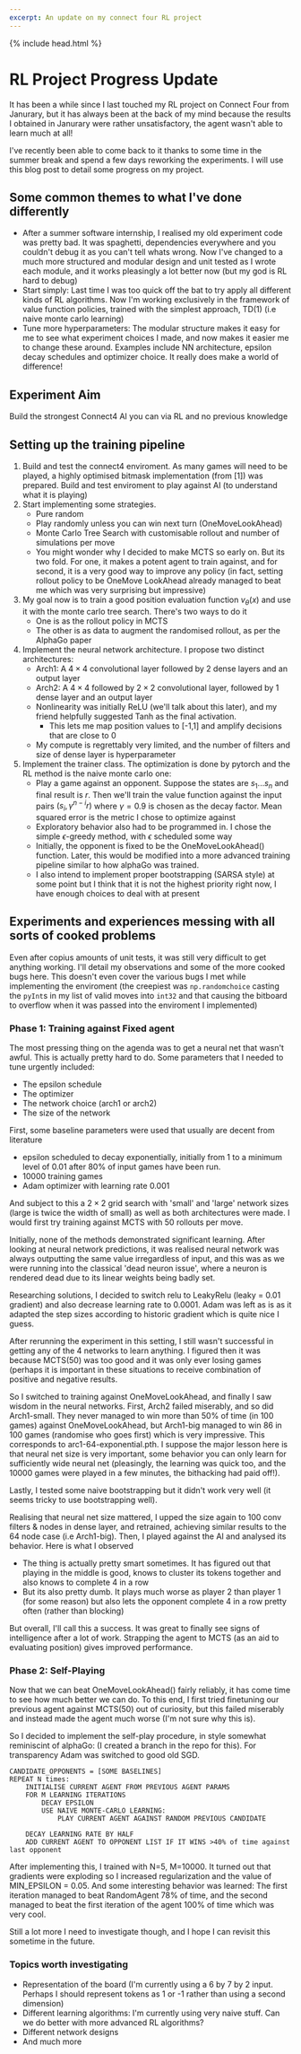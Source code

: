 ```yaml
---
excerpt: An update on my connect four RL project
---
```


{% include head.html %}

# RL Project Progress Update

It has been a while since I last touched my RL project on Connect Four from Janurary, but it has always been at the back of my mind because the results I obtained in Janurary were rather unsatisfactory, the agent wasn't able to learn much at all!

I've recently been able to come back to it thanks to some time in the summer break and spend a few days reworking the experiments. I will use this blog post to detail some progress on my project. 

## Some common themes to what I've done differently

- After a summer software internship, I realised my old experiment code was pretty bad. It was spaghetti, dependencies everywhere and you couldn't debug it as you can't tell whats wrong. Now I've changed to a much more structured and modular design and unit tested as I wrote each module, and it works pleasingly a lot better now (but my god is RL hard to debug)
- Start simply: Last time I was too quick off the bat to try apply all different kinds of RL algorithms. Now I'm working exclusively in the framework of value function policies, trained with the simplest approach, TD(1) (i.e naive monte carlo learning)
- Tune more hyperparameters: The modular structure makes it easy for me to see what experiment choices I made, and now makes it easier me to change these around. Examples include NN architecture, epsilon decay schedules and optimizer choice. It really does make a world of difference!

## Experiment Aim

Build the strongest Connect4 AI you can via RL and no previous knowledge

## Setting up the training pipeline
1. Build and test the connect4 enviroment. As many games will need to be played, a highly optimised bitmask implementation (from [1]) was prepared. Build and test enviroment to play against AI (to understand what it is playing)
2. Start implementing some strategies. 
	- Pure random
	- Play randomly unless you can win next turn (OneMoveLookAhead)
	- Monte Carlo Tree Search with customisable rollout and number of simulations per move
	- You  might wonder why I decided to make MCTS so early on. But its two fold. For one, it makes a potent agent to train against, and for second, it is a very good way to improve any policy (in fact, setting rollout policy to be OneMove LookAhead already managed to beat me which was very surprising but impressive)
3. My goal now is to train a good position evaluation function $v_\theta (x)$ and use it with the monte carlo tree search. There's two ways to do it
	- One is as the rollout policy in MCTS
	- The other is as data to augment the randomised rollout, as per the AlphaGo paper
4. Implement the neural network architecture. I propose two distinct architectures:
	- Arch1: A $4\times 4$ convolutional layer followed by 2 dense layers and an output layer
	- Arch2: A $4\times 4$ followed by $2\times 2$ convolutional layer, followed by 1 dense layer and an output layer
	- Nonlinearity was initially ReLU (we'll talk about this later), and my friend helpfully suggested Tanh as the final activation.
		- This lets me map position values to [-1,1] and amplify decisions that are close to 0
	- My compute is regrettably very limited, and the number of filters and size of dense layer is hyperparameter
5. Implement the trainer class. The optimization is done by pytorch and the RL method is the naive monte carlo one:
	- Play a game against an opponent. Suppose the states are $s_1 ... s_n$ and final result is $r$. Then we'll train the value function against the input pairs $(s_i, \gamma^{n-i}r)$ where $\gamma=0.9$ is chosen as the decay factor. Mean squared error is the metric I chose to optimize against
	- Exploratory behavior also had to be programmed in. I chose the simple $\epsilon$-greedy method, with $\epsilon$ scheduled some way
	- Initially, the opponent is fixed to be the OneMoveLookAhead() function. Later, this would be modified into a more advanced training pipeline similar to how alphaGo was trained.
	- I also intend to implement proper bootstrapping (SARSA style) at some point but I think that it is not the highest priority right now, I have enough choices to deal with at present


## Experiments and experiences messing with all sorts of cooked problems

Even after copius amounts of unit tests, it was still very difficult to get anything working. I'll detail my observations and some of the more cooked bugs here. This doesn't even cover the various bugs I met while implementing the enviroment (the creepiest was ``np.randomchoice`` casting the ``pyInt``s  in my list of valid moves into ``int32`` and that causing the bitboard to overflow when it was passed into the enviroment I implemented)

### Phase 1: Training against Fixed agent

The most pressing thing on the agenda was to get a neural net that wasn't awful. This is actually pretty hard to do. Some parameters that I needed to tune urgently included:
- The epsilon schedule
- The optimizer
- The network choice (arch1 or arch2)
- The size of the network 

First, some baseline parameters were used that usually are decent from literature
- epsilon scheduled to decay exponentially, initially from 1 to a minimum level of 0.01 after $80\%$ of input games have been run. 
- 10000 training games
- Adam optimizer with learning rate 0.001

And subject to this a $2\times 2$ grid search with 'small' and 'large' network sizes (large is twice the width of small) as well as both architectures were made. I would first try training against MCTS with 50 rollouts per move.

Initially, none of the methods demonstrated significant learning. After looking at neural network predictions, it was realised neural network was always outputting the same value irregardless of input, and this was as we were running into the classical 'dead neuron issue', where a neuron is rendered dead due to its linear weights being badly set. 

Researching solutions, I decided to switch relu to LeakyRelu (leaky = 0.01 gradient) and also decrease learning rate to 0.0001. Adam was left as is as it adapted the step sizes according to historic gradient which is quite nice I guess.

After rerunning the experiment in this setting, I still wasn't successful in getting any of the 4 networks to learn anything. I figured then it was because MCTS(50) was too good and it was only ever losing games (perhaps it is important in these situations to receive combination of positive and negative results. 

So I switched to training against OneMoveLookAhead, and finally I saw wisdom in the neural networks.  First, Arch2 failed miserably, and so did Arch1-small. They never managed to win more than 50% of time (in 100 games) against OneMoveLookAhead, but Arch1-big managed to win 86 in 100 games (randomise who goes first) which is very impressive. This corresponds to arc1-64-exponential.pth. I suppose the major lesson here is that neural net size is very important, some behavior you can only learn for sufficiently wide neural net (pleasingly, the learning was quick too, and the 10000 games were played in a few minutes, the bithacking had paid off!).

Lastly, I tested some naive bootstrapping but it didn't work very well (it seems tricky to use bootstrapping well).

Realising that neural net size mattered, I upped the size again to 100 conv filters & nodes in dense layer, and retrained, achieving similar results to the 64 node case (i.e Arch1-big). Then, I played against the AI and analysed its behavior. Here is what I observed
- The thing is actually pretty smart sometimes. It has figured out that playing in the middle is good,  knows to cluster its tokens together and also knows to complete 4 in a row
- But its also pretty dumb. It plays much worse as player 2 than player 1 (for some reason) but also lets the opponent complete 4 in a row pretty often (rather than blocking)

But overall, I'll call this a success. It was great to finally see signs of intelligence after a lot of work. Strapping the agent to MCTS (as an aid to evaluating position) gives improved performance.

### Phase 2: Self-Playing

Now that we can beat OneMoveLookAhead() fairly reliably, it has come time to see how much better we can do. To this end, I first tried finetuning our previous agent against MCTS(50) out of curiosity, but this failed miserably and instead made the agent much worse (I'm not sure why this is).

So I decided to implement the self-play procedure, in style somewhat reminiscint of alphaGo: (I created a branch in the repo for this). For transparency Adam was switched to good old SGD.


```
CANDIDATE_OPPONENTS = [SOME BASELINES]
REPEAT N times:
	INITIALISE CURRENT AGENT FROM PREVIOUS AGENT PARAMS
	FOR M LEARNING ITERATIONS
		DECAY EPSILON
		USE NAIVE MONTE-CARLO LEARNING:
			PLAY CURRENT AGENT AGAINST RANDOM PREVIOUS CANDIDATE

	DECAY LEARNING RATE BY HALF
	ADD CURRENT AGENT TO OPPONENT LIST IF IT WINS >40% of time against last opponent
```

After implementing this, I trained with N=5, M=10000. It turned out that gradients were exploding so I increased regularization and the value of MIN_EPSILON = 0.05. And some interesting behavior was learned: The first iteration managed to beat RandomAgent 78% of time, and the second managed to beat the first iteration of the agent 100% of time which was very cool.


Still a lot more I need to investigate though, and I hope I can revisit this sometime in the future.

### Topics worth investigating

- Representation of the board (I'm currently using a 6 by 7 by 2 input. Perhaps I should represent tokens as 1 or -1 rather than using a second dimension)
- Different learning algorithms: I'm currently using very naive stuff. Can we do better with more advanced RL algorithms?
- Different network designs
- And much more
